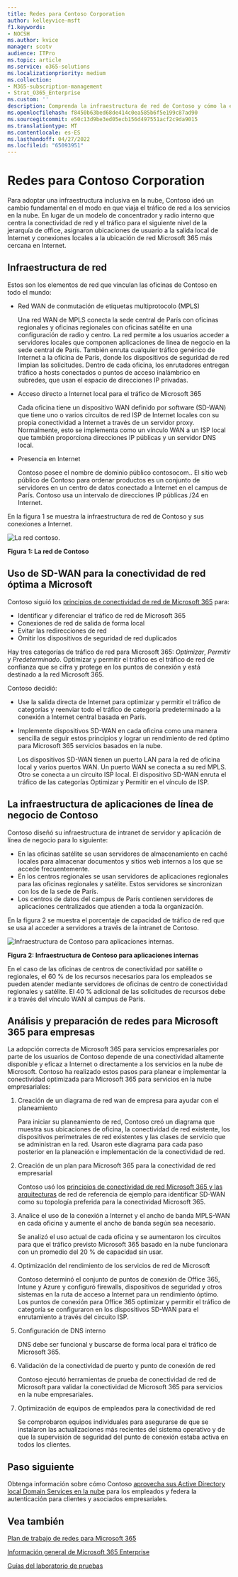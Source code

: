 ```yaml
---
title: Redes para Contoso Corporation
author: kelleyvice-msft
f1.keywords:
- NOCSH
ms.author: kvice
manager: scotv
audience: ITPro
ms.topic: article
ms.service: o365-solutions
ms.localizationpriority: medium
ms.collection:
- M365-subscription-management
- Strat_O365_Enterprise
ms.custom: ''
description: Comprenda la infraestructura de red de Contoso y cómo la empresa usa su tecnología SD-WAN para lograr un rendimiento de red óptimo para Microsoft 365 para los servicios en la nube empresariales.
ms.openlocfilehash: f8450b63bed68de414c0ea585b6f5e199c87ad90
ms.sourcegitcommit: e50c13d9be3ed05ecb156d497551acf2c9da9015
ms.translationtype: MT
ms.contentlocale: es-ES
ms.lasthandoff: 04/27/2022
ms.locfileid: "65093951"
---
```

# <a name="networking-for-the-contoso-corporation"></a>Redes para Contoso Corporation

Para adoptar una infraestructura inclusiva en la nube, Contoso ideó un cambio fundamental en el modo en que viaja el tráfico de red a los servicios en la nube. En lugar de un modelo de concentrador y radio interno que centra la conectividad de red y el tráfico para el siguiente nivel de la jerarquía de office, asignaron ubicaciones de usuario a la salida local de Internet y conexiones locales a la ubicación de red Microsoft 365 más cercana en Internet.

## <a name="networking-infrastructure"></a>Infraestructura de red

Estos son los elementos de red que vinculan las oficinas de Contoso en todo el mundo:

- Red WAN de conmutación de etiquetas multiprotocolo (MPLS)

  Una red WAN de MPLS conecta la sede central de París con oficinas regionales y oficinas regionales con oficinas satélite en una configuración de radio y centro. La red permite a los usuarios acceder a servidores locales que componen aplicaciones de línea de negocio en la sede central de París. También enruta cualquier tráfico genérico de Internet a la oficina de París, donde los dispositivos de seguridad de red limpian las solicitudes. Dentro de cada oficina, los enrutadores entregan tráfico a hosts conectados o puntos de acceso inalámbrico en subredes, que usan el espacio de direcciones IP privadas.

- Acceso directo a Internet local para el tráfico de Microsoft 365

  Cada oficina tiene un dispositivo WAN definido por software (SD-WAN) que tiene uno o varios circuitos de red ISP de Internet locales con su propia conectividad a Internet a través de un servidor proxy. Normalmente, esto se implementa como un vínculo WAN a un ISP local que también proporciona direcciones IP públicas y un servidor DNS local.

- Presencia en Internet

  Contoso posee el nombre de dominio público contosocom\.. El sitio web público de Contoso para ordenar productos es un conjunto de servidores en un centro de datos conectado a Internet en el campus de París. Contoso usa un intervalo de direcciones IP públicas /24 en Internet.

En la figura 1 se muestra la infraestructura de red de Contoso y sus conexiones a Internet.

![La red contoso.](../media/contoso-networking/contoso-networking-fig1.png)
 
**Figura 1: La red de Contoso**

## <a name="use-of-sd-wan-for-optimal-network-connectivity-to-microsoft"></a>Uso de SD-WAN para la conectividad de red óptima a Microsoft

Contoso siguió los [principios de conectividad de red de Microsoft 365](microsoft-365-network-connectivity-principles.md) para:

- Identificar y diferenciar el tráfico de red de Microsoft 365
- Conexiones de red de salida de forma local
- Evitar las redirecciones de red
- Omitir los dispositivos de seguridad de red duplicados

Hay tres categorías de tráfico de red para Microsoft 365: *Optimizar*, *Permitir* y *Predeterminado*. Optimizar y permitir el tráfico es el tráfico de red de confianza que se cifra y protege en los puntos de conexión y está destinado a la red Microsoft 365.

Contoso decidió:

- Use la salida directa de Internet para optimizar y permitir el tráfico de categorías y reenviar todo el tráfico de categoría predeterminado a la conexión a Internet central basada en París.

- Implemente dispositivos SD-WAN en cada oficina como una manera sencilla de seguir estos principios y lograr un rendimiento de red óptimo para Microsoft 365 servicios basados en la nube.

  Los dispositivos SD-WAN tienen un puerto LAN para la red de oficina local y varios puertos WAN. Un puerto WAN se conecta a su red MPLS. Otro se conecta a un circuito ISP local. El dispositivo SD-WAN enruta el tráfico de las categorías Optimizar y Permitir en el vínculo de ISP.

## <a name="the-contoso-line-of-business-app-infrastructure"></a>La infraestructura de aplicaciones de línea de negocio de Contoso

Contoso diseñó su infraestructura de intranet de servidor y aplicación de línea de negocio para lo siguiente:

- En las oficinas satélite se usan servidores de almacenamiento en caché locales para almacenar documentos y sitios web internos a los que se accede frecuentemente.
- En los centros regionales se usan servidores de aplicaciones regionales para las oficinas regionales y satélite. Estos servidores se sincronizan con los de la sede de París.
- Los centros de datos del campus de París contienen servidores de aplicaciones centralizados que atienden a toda la organización.

En la figura 2 se muestra el porcentaje de capacidad de tráfico de red que se usa al acceder a servidores a través de la intranet de Contoso.

![Infraestructura de Contoso para aplicaciones internas.](../media/contoso-networking/contoso-networking-fig2.png)
 
**Figura 2: Infraestructura de Contoso para aplicaciones internas**

En el caso de las oficinas de centros de conectividad por satélite o regionales, el 60 % de los recursos necesarios para los empleados se pueden atender mediante servidores de oficinas de centro de conectividad regionales y satélite. El 40 % adicional de las solicitudes de recursos debe ir a través del vínculo WAN al campus de París.

## <a name="network-analysis-and-preparation-for-microsoft-365-for-enterprise"></a>Análisis y preparación de redes para Microsoft 365 para empresas

La adopción correcta de Microsoft 365 para servicios empresariales por parte de los usuarios de Contoso depende de una conectividad altamente disponible y eficaz a Internet o directamente a los servicios en la nube de Microsoft. Contoso ha realizado estos pasos para planear e implementar la conectividad optimizada para Microsoft 365 para servicios en la nube empresariales:

1. Creación de un diagrama de red wan de empresa para ayudar con el planeamiento

   Para iniciar su planeamiento de red, Contoso creó un diagrama que muestra sus ubicaciones de oficina, la conectividad de red existente, los dispositivos perimetrales de red existentes y las clases de servicio que se administran en la red. Usaron este diagrama para cada paso posterior en la planeación e implementación de la conectividad de red.

2. Creación de un plan para Microsoft 365 para la conectividad de red empresarial

   Contoso usó los [principios de conectividad de red Microsoft 365 y las arquitecturas](microsoft-365-network-connectivity-principles.md) de red de referencia de ejemplo para identificar SD-WAN como su topología preferida para la conectividad Microsoft 365.

3. Analice el uso de la conexión a Internet y el ancho de banda MPLS-WAN en cada oficina y aumente el ancho de banda según sea necesario.

   Se analizó el uso actual de cada oficina y se aumentaron los circuitos para que el tráfico previsto Microsoft 365 basado en la nube funcionara con un promedio del 20 % de capacidad sin usar.

4. Optimización del rendimiento de los servicios de red de Microsoft

   Contoso determinó el conjunto de puntos de conexión de Office 365, Intune y Azure y configuró firewalls, dispositivos de seguridad y otros sistemas en la ruta de acceso a Internet para un rendimiento óptimo. Los puntos de conexión para Office 365 optimizar y permitir el tráfico de categoría se configuraron en los dispositivos SD-WAN para el enrutamiento a través del circuito ISP.

5. Configuración de DNS interno

   DNS debe ser funcional y buscarse de forma local para el tráfico de Microsoft 365.

6. Validación de la conectividad de puerto y punto de conexión de red

   Contoso ejecutó herramientas de prueba de conectividad de red de Microsoft para validar la conectividad de Microsoft 365 para servicios en la nube empresariales.

7. Optimización de equipos de empleados para la conectividad de red

   Se comprobaron equipos individuales para asegurarse de que se instalaron las actualizaciones más recientes del sistema operativo y de que la supervisión de seguridad del punto de conexión estaba activa en todos los clientes.

## <a name="next-step"></a>Paso siguiente

Obtenga información sobre cómo Contoso [aprovecha sus Active Directory local Domain Services en la nube](contoso-identity.md) para los empleados y federa la autenticación para clientes y asociados empresariales.

## <a name="see-also"></a>Vea también

[Plan de trabajo de redes para Microsoft 365](networking-roadmap-microsoft-365.md)

[Información general de Microsoft 365 Enterprise](microsoft-365-overview.md)

[Guías del laboratorio de pruebas](m365-enterprise-test-lab-guides.md)
